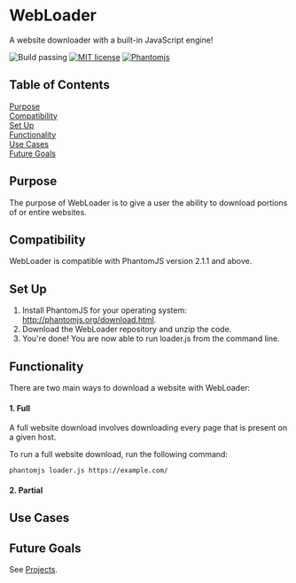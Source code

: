 # WebLoader
A website downloader with a built-in JavaScript engine!

![Build passing](https://img.shields.io/badge/build-passing-brightgreen.svg)
[![MIT license](https://img.shields.io/badge/license-MIT-blue.svg)](https://github.com/isaiahnields/SearchQueue/blob/master/LICENSE)
[![Phantomjs](https://img.shields.io/badge/phantomjs-2.1.1-800080.svg)](http://phantomjs.org/)

## Table of Contents

[Purpose](#purpose)<br />
[Compatibility](#compatibility)<br />
[Set Up](#set-up)<br />
[Functionality](#functionality)<br />
[Use Cases](#use-cases)<br />
[Future Goals](#future-goals)<br />

## Purpose

The purpose of WebLoader is to give a user the ability to download portions of or entire websites.

## Compatibility

WebLoader is compatible with PhantomJS version 2.1.1 and above.

## Set Up

1. Install PhantomJS for your operating system: http://phantomjs.org/download.html.
2. Download the WebLoader repository and unzip the code.
3. You're done! You are now able to run loader.js from the command line.

## Functionality

There are two main ways to download a website with WebLoader:

#### 1. Full

A full website download involves downloading every page that is present on a given host.

To run a full website download, run the following command:

```
phantomjs loader.js https://example.com/
```

#### 2. Partial

## Use Cases

## Future Goals

See [Projects](https://github.com/isaiahnields/CompetitorScraper/projects).
